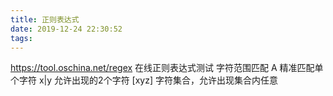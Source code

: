 ```yaml
---
title: 正则表达式
date: 2019-12-24 22:30:52
tags:
---
```

https://tool.oschina.net/regex 在线正则表达式测试
字符范围匹配
A 精准匹配单个字符
x|y 允许出现的2个字符
[xyz] 字符集合，允许出现集合内任意
